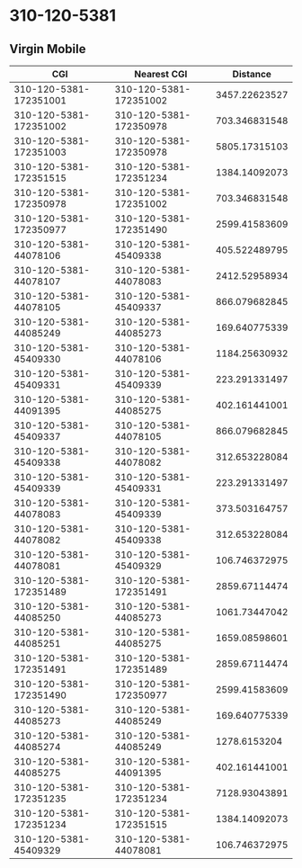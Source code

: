 # 310-120-5381
## Virgin Mobile


| CGI | Nearest CGI | Distance |
|-----|-------------|----------|
| 310-120-5381-172351001 | 310-120-5381-172351002 | 3457.22623527 |
| 310-120-5381-172351002 | 310-120-5381-172350978 | 703.346831548 |
| 310-120-5381-172351003 | 310-120-5381-172350978 | 5805.17315103 |
| 310-120-5381-172351515 | 310-120-5381-172351234 | 1384.14092073 |
| 310-120-5381-172350978 | 310-120-5381-172351002 | 703.346831548 |
| 310-120-5381-172350977 | 310-120-5381-172351490 | 2599.41583609 |
| 310-120-5381-44078106 | 310-120-5381-45409338 | 405.522489795 |
| 310-120-5381-44078107 | 310-120-5381-44078083 | 2412.52958934 |
| 310-120-5381-44078105 | 310-120-5381-45409337 | 866.079682845 |
| 310-120-5381-44085249 | 310-120-5381-44085273 | 169.640775339 |
| 310-120-5381-45409330 | 310-120-5381-44078106 | 1184.25630932 |
| 310-120-5381-45409331 | 310-120-5381-45409339 | 223.291331497 |
| 310-120-5381-44091395 | 310-120-5381-44085275 | 402.161441001 |
| 310-120-5381-45409337 | 310-120-5381-44078105 | 866.079682845 |
| 310-120-5381-45409338 | 310-120-5381-44078082 | 312.653228084 |
| 310-120-5381-45409339 | 310-120-5381-45409331 | 223.291331497 |
| 310-120-5381-44078083 | 310-120-5381-45409339 | 373.503164757 |
| 310-120-5381-44078082 | 310-120-5381-45409338 | 312.653228084 |
| 310-120-5381-44078081 | 310-120-5381-45409329 | 106.746372975 |
| 310-120-5381-172351489 | 310-120-5381-172351491 | 2859.67114474 |
| 310-120-5381-44085250 | 310-120-5381-44085273 | 1061.73447042 |
| 310-120-5381-44085251 | 310-120-5381-44085275 | 1659.08598601 |
| 310-120-5381-172351491 | 310-120-5381-172351489 | 2859.67114474 |
| 310-120-5381-172351490 | 310-120-5381-172350977 | 2599.41583609 |
| 310-120-5381-44085273 | 310-120-5381-44085249 | 169.640775339 |
| 310-120-5381-44085274 | 310-120-5381-44085249 | 1278.6153204 |
| 310-120-5381-44085275 | 310-120-5381-44091395 | 402.161441001 |
| 310-120-5381-172351235 | 310-120-5381-172351234 | 7128.93043891 |
| 310-120-5381-172351234 | 310-120-5381-172351515 | 1384.14092073 |
| 310-120-5381-45409329 | 310-120-5381-44078081 | 106.746372975 |
